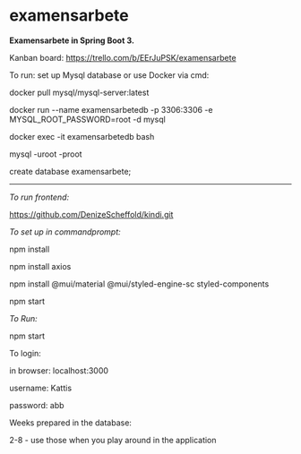 # examensarbete


**Examensarbete in Spring Boot 3.** 

Kanban board: https://trello.com/b/EErJuPSK/examensarbete


To run: set up Mysql database or use Docker via cmd:

docker pull mysql/mysql-server:latest

docker run --name examensarbetedb -p 3306:3306 -e MYSQL_ROOT_PASSWORD=root -d mysql

docker exec -it examensarbetedb bash

mysql -uroot -proot

create database examensarbete;

-----------------------


*To run frontend:* 

https://github.com/DenizeScheffold/kindi.git


*To set up in commandprompt:* 

npm install

npm install axios

npm install @mui/material @mui/styled-engine-sc styled-components

npm start



*To Run:* 

npm start

To login: 

in browser: localhost:3000

username: Kattis 

password: abb



Weeks prepared in the database: 

2-8 - use those when you play around in the application 

